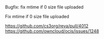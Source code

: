 Bugfix: fix mtime if 0 size file uploaded

Fix mtime if 0 size file uploaded

https://github.com/cs3org/reva/pull/4012
https://github.com/owncloud/ocis/issues/1248
